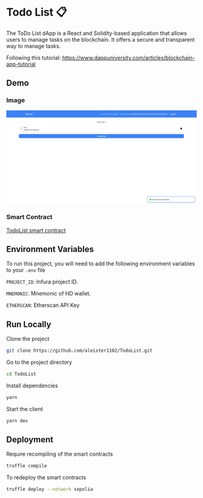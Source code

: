 # Todo List 📋

The ToDo List dApp is a React and Solidity-based application that allows users to manage tasks on the blockchain. It offers a secure and transparent way to manage tasks.

Following this tutorial: https://www.dappuniversity.com/articles/blockchain-app-tutorial

## Demo

### Image

![Alt text](demo.png)

### Smart Contract

[TodoList smart contract](https://sepolia.etherscan.io/address/0xCbcaf53BAE187f850C88bd674bfC523B83f7060B)

## Environment Variables

To run this project, you will need to add the following environment variables to your `.env` file

`PROJECT_ID`: Infura project ID.

`MNEMONIC`: Mnemonic of HD wallet.

`ETHERSCAN`: Etherscan API Key

## Run Locally

Clone the project

```bash
git clone https://github.com/aleister1102/TodoList.git
```

Go to the project directory

```bash
cd TodoList
```

Install dependencies

```bash
yarn
```

Start the client

```bash
yarn dev
```

## Deployment

Require recompiling of the smart contracts

```bash
truffle compile
```

To redeploy the smart contracts

```bash
truffle deploy --network sepolia
```
